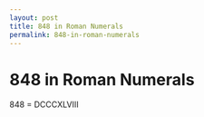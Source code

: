 ```yaml
---
layout: post
title: 848 in Roman Numerals
permalink: 848-in-roman-numerals
---
```


# 848 in Roman Numerals

848 = DCCCXLVIII
